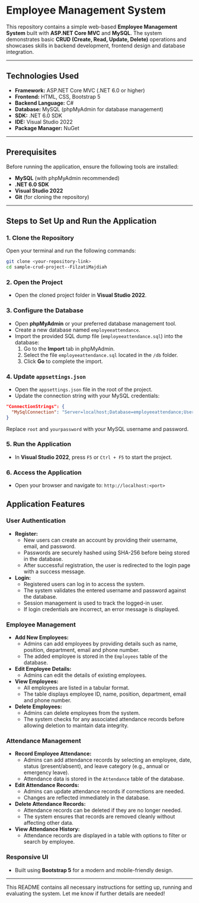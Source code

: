 # Employee Management System

This repository contains a simple web-based **Employee Management System** built with **ASP.NET Core MVC** and **MySQL**. The system demonstrates basic **CRUD (Create, Read, Update, Delete)** operations and showcases skills in backend development, frontend design and database integration.

---

## Technologies Used

- **Framework:** ASP.NET Core MVC (.NET 6.0 or higher)
- **Frontend:** HTML, CSS, Bootstrap 5
- **Backend Language:** C#
- **Database:** MySQL (phpMyAdmin for database management)
- **SDK:** .NET 6.0 SDK
- **IDE:** Visual Studio 2022 
- **Package Manager:** NuGet

---

## Prerequisites

Before running the application, ensure the following tools are installed:

- **MySQL** (with phpMyAdmin recommended)
- **.NET 6.0 SDK**
- **Visual Studio 2022**
- **Git** (for cloning the repository)

---

## Steps to Set Up and Run the Application

### 1. Clone the Repository

Open your terminal and run the following commands:

```bash
git clone <your-repository-link>
cd sample-crud-project--FilzatiMajdiah
```

### 2. Open the Project

- Open the cloned project folder in **Visual Studio 2022**.

### 3. Configure the Database

- Open **phpMyAdmin** or your preferred database management tool.
- Create a new database named `employeeattendance`.
- Import the provided SQL dump file (`employeeattendance.sql`) into the database:
  1. Go to the **Import** tab in phpMyAdmin.
  2. Select the file `employeeattendance.sql` located in the `/db` folder.
  3. Click **Go** to complete the import.

### 4. Update `appsettings.json`

- Open the `appsettings.json` file in the root of the project.
- Update the connection string with your MySQL credentials:

```json
"ConnectionStrings": {
  "MySqlConnection": "Server=localhost;Database=employeeattendance;User Id=root;Password=yourpassword;"
}
```

Replace `root` and `yourpassword` with your MySQL username and password.

### 5. Run the Application

- In **Visual Studio 2022**, press `F5` or `Ctrl + F5` to start the project.

### 6. Access the Application

- Open your browser and navigate to: `http://localhost:<port>`

## Application Features

### **User Authentication**
- **Register:**
  - New users can create an account by providing their username, email, and password.
  - Passwords are securely hashed using SHA-256 before being stored in the database.
  - After successful registration, the user is redirected to the login page with a success message.
- **Login:**
  - Registered users can log in to access the system.
  - The system validates the entered username and password against the database.
  - Session management is used to track the logged-in user.
  - If login credentials are incorrect, an error message is displayed.

### **Employee Management**
- **Add New Employees:**
  - Admins can add employees by providing details such as name, position, department, email and phone number.
  - The added employee is stored in the `Employees` table of the database.
- **Edit Employee Details:**
  - Admins can edit the details of existing employees.
- **View Employees:**
  - All employees are listed in a tabular format.
  - The table displays employee ID, name, position, department, email and phone number.
- **Delete Employees:**
  - Admins can delete employees from the system.
  - The system checks for any associated attendance records before allowing deletion to maintain data integrity.

### **Attendance Management**
- **Record Employee Attendance:**
  - Admins can add attendance records by selecting an employee, date, status (present/absent), and leave category (e.g., annual or emergency leave).
  - Attendance data is stored in the `Attendance` table of the database.
- **Edit Attendance Records:**
  - Admins can update attendance records if corrections are needed.
  - Changes are reflected immediately in the database.
- **Delete Attendance Records:**
  - Attendance records can be deleted if they are no longer needed.
  - The system ensures that records are removed cleanly without affecting other data.
- **View Attendance History:**
  - Attendance records are displayed in a table with options to filter or search by employee.

### Responsive UI
- Built using **Bootstrap 5** for a modern and mobile-friendly design.

---

This README contains all necessary instructions for setting up, running and evaluating the system. Let me know if further details are needed!
